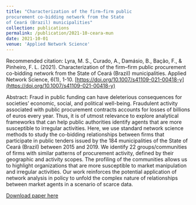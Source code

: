 ```yaml
---
title: "Characterization of the firm–firm public
procurement co‑bidding network from the State
of Ceará (Brazil) municipalities"
collection: publications
permalink: /publication/2021-10-ceara-mun
date: 2021-10-01
venue: 'Applied Network Science'
---
```


Recommended citation: Lyra, M. S., Curado, A., Damásio, B., Bação, F., & Pinheiro, F. L. (2021). Characterization of the firm–firm public procurement co-bidding network from the State of Ceará (Brazil) municipalities. Applied Network Science, 6(1), 1-10. [https://doi.org/10.1007/s41109-021-00418-y](https://doi.org/10.1007/s41109-021-00418-y)

Abstract: Fraud in public funding can have deleterious consequences for societies’ economic, social, and political well-being. Fraudulent activity associated with public procurement contracts accounts for losses of billions of euros every year. Thus, it is of utmost relevance to explore analytical frameworks that can help public authorities identify agents that are more susceptible to irregular activities. Here, we use standard network science methods to study the co-bidding relationships between firms that participate in public tenders issued by the 184 municipalities of the State of Ceará (Brazil) between 2015 and 2019. We identify 22 groups/communities of firms with similar patterns of procurement activity, defined by their geographic and activity scopes. The profiling of the communities allows us to highlight organizations that are more susceptible to market manipulation and irregular activities. Our work reinforces the potential application of network analysis in policy to unfold the complex nature of relationships between market agents in a scenario of scarce data.

[Download paper here](http://damasiob.github.io/files/2021-10-ceara-mun.pdf)


